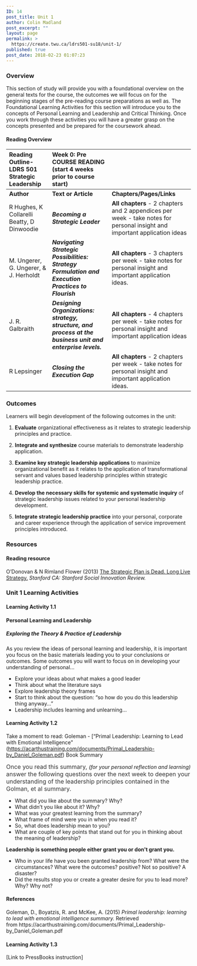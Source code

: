 ```yaml
---
ID: 14
post_title: Unit 1
author: Colin Madland
post_excerpt: ""
layout: page
permalink: >
  https://create.twu.ca/ldrs501-su18/unit-1/
published: true
post_date: 2018-02-23 01:07:23
---
```

### Overview

This section of study will provide you with a foundational overview on the general texts for the course, the outcomes we will focus on for the beginning stages of the pre-reading course preparations as well as. The Foundational Learning Activities for this section will introduce you to the concepts of Personal Learning and Leadership and Critical Thinking. Once you work through these activities you will have a greater grasp on the concepts presented and be prepared for the coursework ahead.

#### Reading Overview

| Reading Outline- LDRS 501 Strategic Leadership | Week 0: Pre COURSE READING (start 4 weeks prior to course start) | |
| :--- | :--- | :--- |
| **Author** | **Text or Article** | **Chapters/Pages/Links** |
| R Hughes, K Collarelli Beatty, D Dinwoodie | _**Becoming a Strategic Leader**_ | **All chapters** - 2 chapters and 2 appendices per week - take notes for personal insight and important application ideas |
| M. Ungerer, G. Ungerer, &amp; J. Herholdt | _**Navigating Strategic Possibilities: Strategy Formulation and Execution Practices to Flourish**_ | **All chapters** - 3 chapters per week - take notes for personal insight and important application ideas. |
| J. R. Galbraith | _**Designing Organizations: strategy, structure, and process at the business unit and enterprise levels.**_ | **All chapters** - 4 chapters per week - take notes for personal insight and important application ideas |
| R Lepsinger | _**Closing the Execution Gap**_ | **All chapters** - 2 chapters per week - take notes for personal insight and important application ideas. |

### Outcomes

Learners will begin development of the following outcomes in the unit:

1. **Evaluate**
organizational effectiveness as it relates to strategic leadership principles and practice.

2. **Integrate and synthesize**
course materials to demonstrate leadership application.

3. **Examine key strategic leadership applications**
to maximize organizational benefit as it relates to the application of transformational servant and values based leadership principles within strategic leadership practice.

4. **Develop the necessary skills for systemic and systematic inquiry**
of strategic leadership issues related to your personal leadership development.

5. **Integrate strategic leadership practice**
into your personal, corporate and career experience through the application of service improvement principles introduced.

### Resources

#### Reading resource

O’Donovan &amp; N Rimland Flower (2013) [The Strategic Plan is Dead. Long Live Strategy.](https://ssir.org/articles/entry/the_strategic_plan_is_dead._long_live_strategy%29) _Stanford CA: Stanford Social Innovation Review._

### Unit 1 Learning Activities

#### Learning Activity 1.1

#### **Personal Learning and Leadership**

##### Exploring the Theory &amp; Practice of Leadership

As you review the ideas of personal learning and leadership, it is important you focus on the basic materials leading you to your conclusions or outcomes. Some outcomes you will want to focus on in developing your understanding of personal…

* Explore your ideas about what makes a good leader
* Think about what the literature says
* Explore leadership theory frames
* Start to think about the question: “so how do you do this leadership thing anyway…”
* Leadership includes learning and unlearning…

#### Learning Activity 1.2

Take a moment to read: Goleman - [“Primal Leadership: Learning to Lead with Emotional Intelligence" (https://acarthustraining.com/documents/Primal_Leadership-by_Daniel_Goleman.pdf) Book Summary

<span style="float: none;background-color: transparent;color: #333333;cursor: text;font-family: -apple-system,BlinkMacSystemFont,'Segoe UI',Roboto,Oxygen-Sans,Ubuntu,Cantarell,'Helvetica Neue',sans-serif;font-size: 16px;font-style: normal;font-variant: normal;font-weight: 400;letter-spacing: normal;text-align: left;text-decoration: none;text-indent: 0px">Once you read this summary, </span><em>(for your personal reflection and learning)</em><span style="float: none;background-color: transparent;color: #333333;cursor: text;font-family: -apple-system,BlinkMacSystemFont,'Segoe UI',Roboto,Oxygen-Sans,Ubuntu,Cantarell,'Helvetica Neue',sans-serif;font-size: 16px;font-style: normal;font-variant: normal;font-weight: 400;letter-spacing: normal;text-align: left;text-decoration: none;text-indent: 0px"> answer the following questions over the next week to deepen your understanding of the leadership principles contained in the Golman, et al summary.</span>

* What did you like about the summary? Why?
* What didn’t you like about it? Why?
* What was your greatest learning from the summary?
* What frame of mind were you in when you read it?
* So, what does leadership mean to you?
* What are couple of key points that stand out for you in thinking about the meaning of leadership?

**Leadership is something people either grant you or don't grant you.**

* Who in your life have you been granted leadership from? What were the circumstances? What were the outcomes? positive? Not so positive? A disaster?
* Did the results stop you or create a greater desire for you to lead more? Why? Why not?
<h4>References</h4>
Goleman, D., Boyatzis, R. and McKee, A. (2015) <em>Primal leadership: learning to lead with emotional intelligence summary.</em> Retrieved from https://acarthustraining.com/documents/Primal_Leadership-by_Daniel_Goleman.pdf

#### Learning Activity 1.3

[Link to PressBooks instruction]